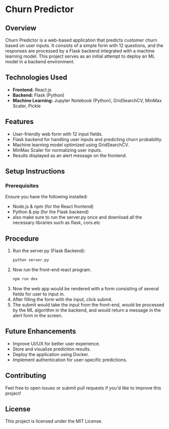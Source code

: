 # Churn Predictor

## Overview
Churn Predictor is a web-based application that predicts customer churn based on user inputs. It consists of a simple form with 12 questions, and the responses are processed by a Flask backend integrated with a machine learning model. This project serves as an initial attempt to deploy an ML model in a backend environment.

## Technologies Used
- **Frontend:** React.js
- **Backend:** Flask (Python)
- **Machine Learning:** Jupyter Notebook (Python), GridSearchCV, MinMax Scaler, Pickle

## Features
- User-friendly web form with 12 input fields.
- Flask backend for handling user inputs and predicting churn probability.
- Machine learning model optimized using GridSearchCV.
- MinMax Scaler for normalizing user inputs.
- Results displayed as an alert message on the frontend.


## Setup Instructions
### Prerequisites
Ensure you have the following installed:
- Node.js & npm (for the React frontend)
- Python & pip (for the Flask backend)
- also make sure to run the server.py once and download all the necessary libraries such as flask, cors.etc 

## Procedure
1. Run the server.py (Flask Backend):
   ```sh
   python server.py
   ```
2. Now run the front-end react program.
   ```sh
   npm run dev
   ```
3. Now the web app would be rendered with a form consisting of several fields for user to input in.
4. After filling the form with the input, click submit.
5. The submit would take the input from the front-end, would be processed by the ML algorithm in the backend, and would return a message in the alert form in the screen.
 
## Future Enhancements
- Improve UI/UX for better user experience.
- Store and visualize prediction results.
- Deploy the application using Docker.
- Implement authentication for user-specific predictions.

## Contributing
Feel free to open issues or submit pull requests if you'd like to improve this project!

## License
This project is licensed under the MIT License.
